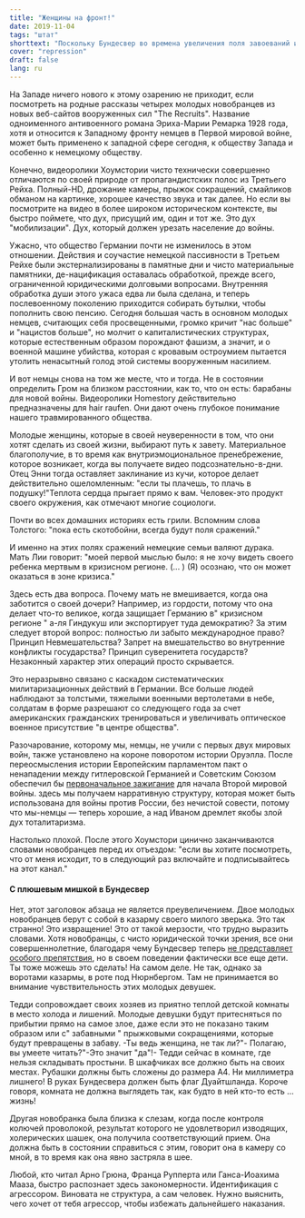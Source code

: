 ```yaml
---
title: "Женщины на фронт!"
date: 2019-11-04
tags: "штат"
shorttext: "Поскольку Бундесвер во времена увеличения поля завоеваний излучает мужскую пушечную пищу, он становится изобретательным."
cover: "repression"
draft: false
lang: ru
---
```


На Западе ничего нового к этому озарению не приходит, если посмотреть на родные рассказы четырех молодых новобранцев из новых веб-сайтов вооруженных сил "The Recruits". Название одноименного антивоенного романа Эриха-Марии Ремарка 1928 года, хотя и относится к Западному фронту немцев в Первой мировой войне, может быть применено к западной сфере сегодня, к обществу Запада и особенно к немецкому обществу.

Конечно, видеоролики Хоумстории чисто технически совершенно отличаются по своей природе от пропагандистских полос из Третьего Рейха. Полный-HD, дрожание камеры, прыжок сокращений, смайликов обманом на картинке, хорошее качество звука и так далее. Но если вы посмотрите на видео в более широком историческом контексте, вы быстро поймете, что дух, присущий им, один и тот же. Это дух "мобилизации". Дух, который должен урезать население до войны.

Ужасно, что общество Германии почти не изменилось в этом отношении. Действия и соучастие немецкой пассивности в Третьем Рейхе были экстернализированы в памятные дни и чисто материальные памятники, де-нацификация оставалась обработкой, прежде всего, ограниченной юридическими долговыми вопросами. Внутренняя обработка души этого ужаса едва ли была сделана, и теперь послевоенному поколению приходится собирать бутылки, чтобы пополнить свою пенсию. Сегодня большая часть в основном молодых немцев, считающих себя просвещенными, громко кричит "нас больше" и "нацистов больше", но молчит о капиталистических структурах, которые естественным образом порождают фашизм, а значит, и о военной машине убийства, которая с кровавым остроумием пытается утолить ненасытный голод этой системы вооруженным насилием.

И вот немцы снова на том же месте, что и тогда. Не в состоянии определить Гром на близком расстоянии, как то, что он есть: барабаны для новой войны. Видеоролики Homestory действительно предназначены для hair raufen. Они дают очень глубокое понимание нашего травмированного общества.

Молодые женщины, которые в своей неуверенности в том, что они хотят сделать из своей жизни, выбирают путь к завету. Материальное благополучие, в то время как внутриэмоциональное пренебрежение, которое возникает, когда вы получаете видео подсознательно-в-дни. Отец Энни тогда оставляет заклинание из кучи, которое делает действительно ошеломленным: "если ты плачешь, то плачь в подушку!"Теплота сердца прыгает прямо к вам. Человек-это продукт своего окружения, как отмечают многие социологи.

Почти во всех домашних историях есть грили. Вспомним слова Толстого: "пока есть скотобойни, всегда будут поля сражений."

И именно на этих полях сражений немецкие семьи валяют дурака. Мать Лии говорит: "моей первой мыслью было: я не хочу видеть своего ребенка мертвым в кризисном регионе. (... ) (Я) осознаю, что он может оказаться в зоне кризиса."

Здесь есть два вопроса. Почему мать не вмешивается, когда она заботится о своей дочери? Например, из гордости, потому что она делает что-то великое, когда защищает Германию в" кризисном регионе " а-ля Гиндукуш или экспортирует туда демократию? За этим следует второй вопрос: полностью ли забыто международное право? Принцип Невмешательства? Запрет на вмешательство во внутренние конфликты государства? Принцип суверенитета государств? Незаконный характер этих операций просто скрывается.

Это неразрывно связано с каскадом систематических милитаризационных действий в Германии. Все больше людей наблюдают за толстыми, тяжелыми военными вертолетами в небе, солдатам в форме разрешают со следующего года за счет американских гражданских тренироваться и увеличивать оптическое военное присутствие "в центре общества".

Разочарование, которому мы, немцы, не учили с первых двух мировых войн, также установлено на короне поворотом истории Оруэлла. После переосмысления истории Европейским парламентом пакт о ненападении между гитлеровской Германией и Советским Союзом обеспечил бы [первоначальное зажигание](http://www.europarl.europa.eu/doceo/document/TA-9-2019-0021_EN.html "European Parliament resolution of 19 September 2019 on the importance of European remembrance for the future of Europe") для начала Второй мировой войны. здесь мы получаем нарративную структуру, которая может быть использована для войны против России, без нечистой совести, потому что мы-немцы — теперь хорошие, а над Иваном дремлет якобы злой дух тоталитаризма.

Настолько плохой. После этого Хоумстори цинично заканчиваются словами новобранцев перед их отъездом: "если вы хотите посмотреть, что от меня исходит, то в следующий раз включайте и подписывайтесь на этот канал."

#### С плюшевым мишкой в Бундесвер

Нет, этот заголовок абзаца не является преувеличением. Двое молодых новобранцев берут с собой в казарму своего милого зверька. Это так странно! Это извращение! Это от такой мерзости, что трудно выразить словами. Хотя новобранцы, с чисто юридической точки зрения, все они совершеннолетние, благодаря чему Бундесвер теперь [не представляет особого препятствия](https://www.focus.de/politik/deutschland/linke-gegen-minderjaehrige-an-der-waffe-bundeswehr-ursula-von-der-leyen-verteidigt-ausbildungskurs_id_3567221.html "Bundeswehr rekrutiert Tausende minderjährige Soldaten"), но в своем поведении фактически все еще дети. Ты тоже можешь это сделать! На самом деле. Не так, однако за воротами казармы, в роте под Нюрнбергом. Там не принимается во внимание чувствительность этих молодых девушек.

Тедди сопровождает своих хозяев из приятно теплой детской комнаты в место холода и лишений. Молодые девушки будут притесняться по прибытии прямо на самое злое, даже если это не показано таким образом или с" забавными " прыжковыми сокращениями, которые будут превращены в забаву. -Ты ведь женщина, не так ли?"- Полагаю, вы умеете читать?"-Это значит "да"!- Тедди сейчас в комнате, где нельзя складывать простыни. В шкафчиках все должно быть на своих местах. Рубашки должны быть сложены до размера А4. Ни миллиметра лишнего! В руках Бундесвера должен быть флаг Дуайтшланда. Короче говоря, комната не должна выглядеть так, как будто в ней кто-то есть ... жизнь!

Другая новобранка была близка к слезам, когда после контроля колючей проволокой, результат которого не удовлетворил изводящих, холерических шашек, она получила соответствующий прием. Она должна быть в состоянии справиться с этим, говорит она в камеру со мной, в то время как она явно застряла в шее.

Любой, кто читал Арно Грюна, Франца Рупперта или Ганса-Иоахима Мааза, быстро распознает здесь закономерности. Идентификация с агрессором. Виновата не структура, а сам человек. Нужно выяснить, чего хочет от тебя агрессор, чтобы избежать дальнейшего наказания.

